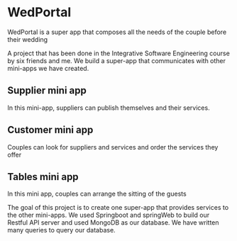 # WedPortal
WedPortal is a super app that composes all the needs of the couple before their wedding

A project that has been done in the Integrative Software Engineering course by six friends and me.
We build a super-app that communicates with other mini-apps we have created.

## Supplier mini app
In this mini-app, suppliers can publish themselves and their services.

## Customer mini app
Couples can look for suppliers and services and order the services they offer

## Tables mini app
In this mini app, couples can arrange the sitting of the guests


The goal of this project is to create one super-app that provides services to the other mini-apps. 
We used Springboot and springWeb to build our Restful API server and used MongoDB as our database. We have written many queries to query our database.



 

